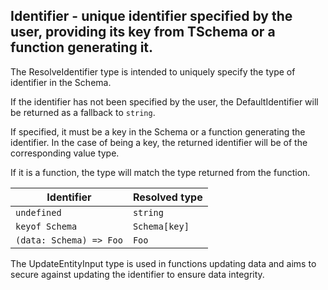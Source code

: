 ## Identifier - unique identifier specified by the user, providing its key from TSchema or a function generating it.

The ResolveIdentifier type is intended to uniquely specify the type of identifier in the Schema.

If the identifier has not been specified by the user, the DefaultIdentifier will be returned as a fallback to `string`.

If specified, it must be a key in the Schema or a function generating the identifier. In the case of being a key, the returned identifier will be of the corresponding value type.

If it is a function, the type will match the type returned from the function.

| Identifier | Resolved type      |
|------------|--------------------|
| `undefined`| `string`           |
| `keyof Schema` | `Schema[key]`    |
| `(data: Schema) => Foo` | `Foo`       |

The UpdateEntityInput type is used in functions updating data and aims to secure against updating the identifier to ensure data integrity.